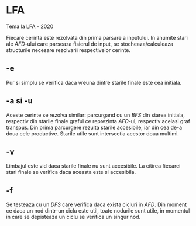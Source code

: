 # LFA
Tema la LFA - 2020

Fiecare cerinta este rezolvata din prima parsare a inputului. In anumite stari
ale *AFD*-ului care parseaza fisierul de input, se stocheaza/calculeaza
structurile necesare rezolvarii respectivelor cerinte.

## -e
Pur si simplu se verifica daca vreuna dintre starile finale este cea initiala.

## -a si -u
Aceste cerinte se rezolva similar: parcurgand cu un *BFS* din starea initiala,
respectiv din starile finale graful ce reprezinta *AFD*-ul, respectiv acelasi graf
transpus. Din prima parcurgere rezulta starile accesibile, iar din cea de-a doua
cele productive. Starile utile sunt intersectia acestor doua multimi.

## -v
Limbajul este vid daca starile finale nu sunt accesibile. La citirea fiecarei
stari finale se verifica daca aceasta este si accesibila.

## -f
Se testeaza cu un *DFS* care verifica daca exista cicluri in *AFD*. Din moment ce
daca un nod dintr-un ciclu este util, toate nodurile sunt utile, in momentul in
care se depisteaza un ciclu se verifica un singur nod.